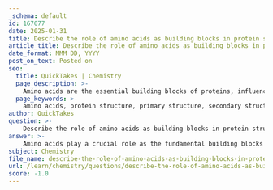 ```yaml
---
_schema: default
id: 167077
date: 2025-01-31
title: Describe the role of amino acids as building blocks in protein structure and function.
article_title: Describe the role of amino acids as building blocks in protein structure and function.
date_format: MMM DD, YYYY
post_on_text: Posted on
seo:
  title: QuickTakes | Chemistry
  page_description: >-
    Amino acids are the essential building blocks of proteins, influencing their structure and function through unique sequences and interactions.
  page_keywords: >-
    amino acids, protein structure, primary structure, secondary structure, tertiary structure, quaternary structure, protein function, enzyme activity, biomolecules, polypeptide chains, interactions, stability, denaturation, sickle cell anemia, R groups, hydrogen bonds, ionic bonds, hydrophobic interactions, disulfide bridges
author: QuickTakes
question: >-
    Describe the role of amino acids as building blocks in protein structure and function.
answer: >-
    Amino acids play a crucial role as the fundamental building blocks of proteins, which are essential biomolecules involved in virtually every biological process. Each amino acid consists of a central carbon atom (α-carbon) bonded to an amino group (-NH₂), a carboxyl group (-COOH), a hydrogen atom, and a variable side chain (R group) that determines the unique properties of the amino acid. There are 20 standard amino acids, and their specific sequences in proteins dictate the protein's structure and function.\n\n### Role of Amino Acids in Protein Structure\n\n1. **Primary Structure**: The primary structure of a protein is defined by the unique sequence of amino acids in a polypeptide chain. This sequence is critical because it determines how the protein will fold and ultimately function. The orientation of the chain is from the N-terminus (amino end) to the C-terminus (carboxyl end).\n\n2. **Secondary Structure**: Amino acids contribute to the formation of secondary structures, such as alpha helices and beta-pleated sheets. These structures arise from local folding patterns stabilized by hydrogen bonds between the backbone atoms of the amino acids. For example, in an alpha helix, hydrogen bonds form between the carbonyl oxygen of one amino acid and the amide hydrogen of another amino acid four residues down the chain, creating a stable helical structure.\n\n3. **Tertiary Structure**: The overall three-dimensional shape of a single polypeptide is known as its tertiary structure. This structure is determined by interactions among the side chains (R groups) of the amino acids, which can include ionic bonds, hydrogen bonds, hydrophobic interactions, and disulfide bridges. The specific arrangement of these interactions is crucial for the protein's functionality.\n\n4. **Quaternary Structure**: Some proteins consist of multiple polypeptide chains, and their quaternary structure refers to the arrangement of these chains into a functional protein complex. The interactions that stabilize quaternary structures are similar to those in tertiary structures, emphasizing the importance of amino acid interactions.\n\n### Role of Amino Acids in Protein Function\n\n- **Specificity and Functionality**: The specific sequence and composition of amino acids in a protein dictate its shape, which is critical for its function. For instance, enzymes have active sites shaped to bind specific substrates. A change in even a single amino acid can lead to improper folding and loss of function, as seen in conditions like sickle cell anemia, where a single amino acid substitution in hemoglobin affects its ability to transport oxygen.\n\n- **Stability and Integrity**: The interactions between the R-groups of amino acids contribute significantly to the stability of proteins. Ionic bonds and other interactions help maintain the protein's three-dimensional structure, which is essential for its biological activity. Disruptions in these interactions can lead to denaturation, where the protein loses its functional shape.\n\nIn summary, amino acids are not only the building blocks of proteins but also play a vital role in determining the structure and function of these essential biomolecules. Their unique properties and interactions are fundamental to the diverse roles that proteins play in biological systems.
subject: Chemistry
file_name: describe-the-role-of-amino-acids-as-building-blocks-in-protein-structure-and-function.md
url: /learn/chemistry/questions/describe-the-role-of-amino-acids-as-building-blocks-in-protein-structure-and-function
score: -1.0
---
```


&nbsp;